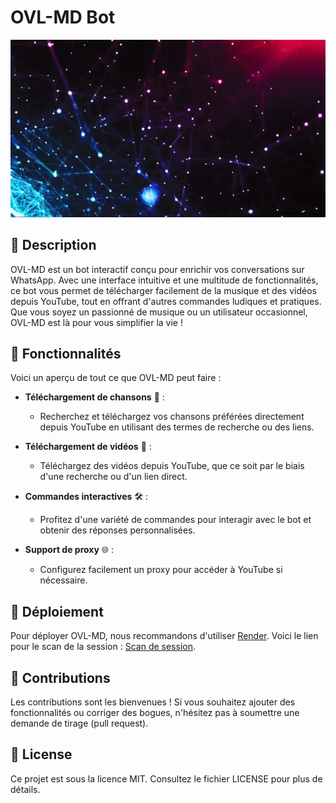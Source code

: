 # OVL-MD Bot

![Demo](ezgif-7-16d6d87a38.gif)

## 🌟 Description

OVL-MD est un bot interactif conçu pour enrichir vos conversations sur WhatsApp. Avec une interface intuitive et une multitude de fonctionnalités, ce bot vous permet de télécharger facilement de la musique et des vidéos depuis YouTube, tout en offrant d'autres commandes ludiques et pratiques. Que vous soyez un passionné de musique ou un utilisateur occasionnel, OVL-MD est là pour vous simplifier la vie !

## 🎉 Fonctionnalités

Voici un aperçu de tout ce que OVL-MD peut faire :

- **Téléchargement de chansons** 🎵 : 
  - Recherchez et téléchargez vos chansons préférées directement depuis YouTube en utilisant des termes de recherche ou des liens.

- **Téléchargement de vidéos** 🎥 : 
  - Téléchargez des vidéos depuis YouTube, que ce soit par le biais d'une recherche ou d'un lien direct.

- **Commandes interactives** 🛠️ : 
  - Profitez d'une variété de commandes pour interagir avec le bot et obtenir des réponses personnalisées.

- **Support de proxy** 🌐 : 
  - Configurez facilement un proxy pour accéder à YouTube si nécessaire.

## 🚀 Déploiement

Pour déployer OVL-MD, nous recommandons d'utiliser [Render](https://render.com). Voici le lien pour le scan de la session : [Scan de session](<VOTRE_LIEN_DE_SCAN>).

## 🤝 Contributions

Les contributions sont les bienvenues ! Si vous souhaitez ajouter des fonctionnalités ou corriger des bogues, n'hésitez pas à soumettre une demande de tirage (pull request).

## 📄 License

Ce projet est sous la licence MIT. Consultez le fichier LICENSE pour plus de détails.

